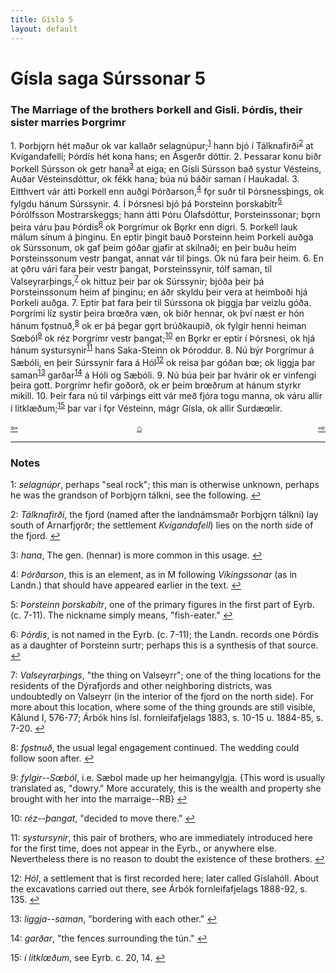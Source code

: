 ```yaml
---
title: Gísla 5
layout: default
---
```


# Gísla saga Súrssonar 5

### The Marriage of the brothers Þorkell and Gisli. Þórdis, their sister marries Þorgrimr

1\. Þorbj&#x1EB;rn hét maður ok var kallaðr selagnúpur;<sup id="a1">[1](#myfootnote1)</sup> hann bjó í Tálknafirði<sup id="a2">[2](#myfootnote2)</sup> at Kvígandafelli; Þórdís hét kona hans; en Ásgerðr dóttir. 2. Þessarar konu biðr Þorkell Súrsson ok getr hana<sup id="a3">[3](#myfootnote3)</sup> at eiga; en Gísli Súrsson bað systur Vésteins, Auðar Vésteinsdóttur, ok fékk hana; búa nú báðir saman í Haukadal. 3. Eitthvert vár átti Þorkell enn auðgi Þórðarson,<sup id="a4">[4](#myfootnote4)</sup> f&#x1EB;r suðr til Þórsnessþings, ok fylgdu hánum Súrssynir. 4. Í Þórsnesi bjó þá Þorsteinn þorskabítr<sup id="a5">[5](#myfootnote5)</sup> Þórólfsson Mostrarskeggs; hann átti Þóru Ólafsdóttur, Þorsteinssonar; b&#x1EB;rn þeira váru þau Þórdís<sup id="a6">[6](#myfootnote6)</sup> ok Þorgrímur ok B&#x1EB;rkr enn digri. 5. Þorkell lauk málum sínum á þinginu. En eptir þingit bauð Þorsteinn heim Þorkeli auðga ok Súrssonum, ok gaf þeim góðar gjafir at skilnaði; en þeir buðu heim Þorsteinssonum vestr þangat, annat vár til þings. Ok nú fara þeir heim. 6. En at &#x1EB;ðru vári fara þeir vestr þangat, Þorsteinssynir, tólf saman, til Valseyrarþings,<sup id="a7">[7](#myfootnote7)</sup> ok hittuz þeir þar ok Súrssynir; bjóða þeir þá Þorsteinssonum heim af þinginu; en áðr skyldu þeir vera at heimboði hjá Þorkeli auðga. 7. Eptir þat fara þeir til Súrssona ok þiggja þar veizlu góða. Þorgrími líz systir þeira br&oelig;ðra væn, ok biðr hennar, ok því næst er hón hánum f&#x1EB;stnuð,<sup id="a8">[8](#myfootnote8)</sup> ok er þá þegar g&#x1EB;rt brúðkaupið, ok fylgir henni heiman S&oelig;ból<sup id="a9">[9](#myfootnote9)</sup> ok réz Þorgrímr vestr þangat;<sup id="a10">[10](#myfootnote10)</sup> en B&#x1EB;rkr er eptir í Þórsnesi, ok hjá hánum systursynir<sup id="a11">[11](#myfootnote11)</sup> hans Saka-Steinn ok Þóroddur. 8. Nú býr Þorgrímur á Sæbóli, en þeir Súrssynir fara á Hól<sup id="a12">[12](#myfootnote12)</sup> ok reisa þar góðan b&oelig;; ok liggja þar saman<sup id="a13">[13](#myfootnote13)</sup> garðar<sup id="a14">[14](#myfootnote14)</sup> á Hóli og Sæbóli. 9. Nú búa þeir þar hvárir ok er vinfengi þeira gott. Þorgrímr hefir goðorð, ok er þeim br&oelig;ðrum at hánum styrkr mikill. 10. Þeir fara nú til várþings eitt vár með fjóra togu manna, ok váru allir í litklæðum;<sup id="a15">[15](#myfootnote15)</sup> þar var í f&#x1EB;r Vésteinn, mágr Gísla, ok allir Surdæ&oelig;lir.

<div style="float: left"><a href="http://rcblack.net/Gisla_saga/Gisla_4">⇦</a></div>
<div style="float: right"><a href="http://rcblack.net/Gisla_saga/Gisla_6">⇨</a></div>
<div style="margin: 0 auto; width: 100px;"><a href="http://rcblack.net/Gisla_saga/Gisla_home">&#8962;</a></div>

---

### Notes

<a name="myfootnote1" id="f1">1</a>:
 _selagnúpr_, perhaps "seal rock"; this man is otherwise unknown, perhaps he was the grandson of Þorbj&#x1EB;rn tálkni, see the following.
[↩](#a1)

<a name="myfootnote2" id="f2">2</a>:
 _Tálknafirði_, the fjord (named after the landnámsmaðr Þorbj&#x1EB;rn tálkni) lay south of Arnarfj&#x1EB;rðr; the settlement _Kvígandafell_) lies on the north side of the fjord.
[↩](#a2)

<a name="myfootnote3" id="f3">3</a>:
 _hana_, The gen. (hennar) is more common in this usage.
[↩](#a3)

<a name="myfootnote4" id="f4">4</a>:
 _Þórðarson_, this is an element, as in M following _Víkingssonar_ (as in Landn.) that should have appeared earlier in the text.
[↩](#a4)

<a name="myfootnote5" id="f5">5</a>:
 _Þorsteinn þorskabítr_, one of the primary figures in the first part of Eyrb. (c. 7-11). The nickname simply means, "fish-eater."
[↩](#a5)

<a name="myfootnote6" id="f6">6</a>:
 _Þórdis_, is not named in the Eyrb. (c. 7-11); the Landn. records one Þórdís as a daughter of Þorsteinn surtr; perhaps this is a synthesis of that source.
[↩](#a6)

<a name="myfootnote7" id="f7">7</a>:
 _Valseyrarþings_, "the thing on Valseyrr"; one of the thing locations for the residents of the Dýrafjords and other neighboring districts, was undoubtedly on Valseyrr (in the interior of the fjord on the north side). For more about this location, where some of the thing grounds are still visible, Kålund I, 576-77; Árbók hins ísl. fornleifafjelags 1883, s. 10-15 u. 1884-85, s. 7-20.
[↩](#a7)

<a name="myfootnote1" id="f8">8</a>:
 _f&#x1EB;stnuð_, the usual legal engagement continued. The wedding could follow soon after.
[↩](#a8)

<a name="myfootnote9" id="f9">9</a>:
 _fylgir--S&oelig;ból_, i.e. Sæbol made up her heimangylgja. {This word is usually translated as, "dowry." More accurately, this is the wealth and property she brought with her into the marraige--RB}
[↩](#a9)

<a name="myfootnote10" id="f10">10</a>:
 _réz--þangat_, "decided to move there."
[↩](#a10)

<a name="myfootnote11" id="f11">11</a>:
 _systursynir_, this pair of brothers, who are immediately introduced here for the first time, does not appear in the Eyrb., or anywhere else. Nevertheless there is no reason to doubt the existence of these brothers.
[↩](#a11)

<a name="myfootnote12" id="f12">12</a>:
 _Hól_, a settlement that is first recorded here; later called  Gíslahóll. About the excavations carried out there, see Árbók fornleifafjelags 1888-92, s. 135.
[↩](#a12)

<a name="myfootnote13" id="f13">13</a>:
 _liggja--saman_, "bordering with each other."
[↩](#a13)

<a name="myfootnote15" id="f14">14</a>:
 _garðar_, "the fences surrounding the tún."
[↩](#a14)

<a name="myfootnote15" id="f15">15</a>:
 _í litkl&oelig;ðum_, see Eyrb. c. 20, 14.
[↩](#a15)
